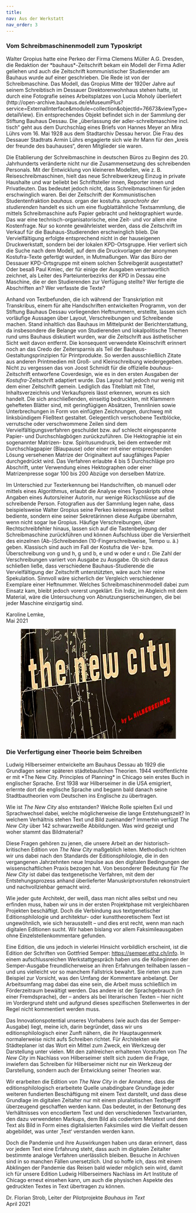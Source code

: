 ```yaml
---
title: 
nav: Aus der Werkstatt 
nav_order: 3
---
```

<h3> Vom Schreibmaschinenmodell zum Typoskript </h3>
Walter Gropius hatte eine Perkeo der Firma Clemens Müller A.G. Dresden, die Redaktion der *bauhaus*-Zeitschrift bekam ein Modell der Firma Adler geliehen und auch die Zeitschrift kommunistischer Studierender am Bauhaus wurde auf einer geschrieben. Die Rede ist von der Schreibmaschine. Das Modell, das Gropius Mitte der 1920er Jahre auf seinem Schreibtisch im Dessauer Direktorenwohnhaus stehen hatte, ist durch eine Fotografie seines Arbeitsplatzes von Lucia Moholy überliefert (http://open-archive.bauhaus.de/eMuseumPlus?service=ExternalInterface&module=collection&objectId=76673&viewType=detailView). Ein entsprechendes Objekt befindet sich in der Sammlung der Stiftung Bauhaus Dessau. Die „überlassung der adler-schreibmaschine incl. tisch“ geht aus dem Durchschlag eines Briefs von Hannes Meyer an Mira Lührs vom 16. Mai 1928 aus dem Stadtarchiv Dessau hervor. Die Frau des Dessauer Stadtrats Armin Lührs engagierte sich wie ihr Mann für den „kreis der freunde des bauhauses“, deren Mitglieder sie waren.

Die Etablierung der Schreibmaschine in deutschen Büros zu Beginn des 20. Jahrhunderts veränderte nicht nur die Zusammensetzung des schreibenden Personals. Mit der Entwicklung von kleineren Modellen, wie z. B. Reiseschreibmaschinen, hielt das neue Schreibwerkzeug Einzug in private Haushalte und war beliebt bei Schriftsteller innen, Reporter innen und Privatleuten. Das bedeutet jedoch nicht, dass Schreibmaschinen für jeden erschwinglich waren.
Bei der Zeitschrift der Kommunistischen Studentenfraktion *bauhaus*. organ der kostufra. *sprachrohr der studierenden* handelt es sich um eine flugblattähnliche Textsammlung, die mittels Schreibmaschine aufs Papier gebracht und hektographiert wurde. Das war eine technisch-organisatorische, eine Zeit- und vor allem eine Kostenfrage. Nur so konnte gewährleistet werden, dass die Zeitschrift im Verkauf für die Bauhaus-Studierenden erschwinglich blieb. Die Vervielfältigung erfolgte entsprechend nicht in der hauseigenen Druckwerkstatt, sondern bei der lokalen KPD-Ortsgruppe. Hier verliert sich die Suche nach dem Modell, auf dem die Druckvorlagen der anonymen Kostufra-Texte gefertigt wurden, in Mutmaßungen. War das Büro der Dessauer KPD-Ortsgruppe mit einem solchen Schreibgerät ausgestattet? Oder besaß Paul Kmiec, der für einige der Ausgaben verantwortlich zeichnet, als Leiter des Parteiunterbezirks der KPD in Dessau eine Maschine, die er den Studierenden zur Verfügung stellte? Wer fertigte die Abschriften an? Wer verfasste die Texte?

Anhand von Textbefunden, die ich während der Transkription mit Transkribus, einem für alte Handschriften entwickelten Programm, von der Stiftung Bauhaus Dessau vorliegenden Heftnummern, erstellte, lassen sich vorläufige Aussagen über Layout, Verschreibungen und Schreibende machen. Stand inhaltlich das Bauhaus im Mittelpunkt der Berichterstattung, da insbesondere die Belange von Studierenden und lokalpolitische Themen rund ums Bauhaus diskutiert wurden, war die Zeitschrift aus ästhetischer Sicht weit davon entfernt. Die konsequent verwendete Kleinschrift erinnert noch an das Credo der Zeitersparnis als Teil der Bauhaus-Gestaltungsprinzipien für Printprodukte. So werden ausschließlich Zitate aus anderen Printmedien mit Groß- und Kleinschreibung wiedergegeben. Nicht zu vergessen das von Joost Schmidt für die offizielle *bauhaus*-Zeitschrift entworfene Coverdesign, wie es in den ersten Ausgaben der *Kostufra*-Zeitschrift adaptiert wurde. Das Layout hat jedoch nur wenig mit dem einer Zeitschrift gemein. Lediglich das Titelblatt mit Titel, Inhaltsverzeichnis und Verkaufspreis lässt erkennen, worum es sich handelt. Die sich anschließenden, einseitig bedruckten, mit Klammern gehefteten Blätter sind, mit geringfügigen Absätzen, Trennlinien sowie Unterbrechungen in Form von einfügten Zeichnungen, durchweg mit linksbündigem Fließtext gestaltet. Gelegentlich verschobene Textblöcke, verrutsche oder verschwommene Zeilen sind dem Vervielfältigungsverfahren geschuldet bzw. auf schlecht eingespannte Papier- und Durchschlagbögen zurückzuführen. Die Hektographie ist ein sogenannter Matrizen- bzw. Spiritusumdruck, bei dem entweder mit Durchschlagpapier (Blaupause) oder einer mit einer entsprechenden Lösung versehenen Matrize der Originaltext auf saugfähiges Papier durchgedrückt wird. Das Verfahren erlaubte 4 bis 5 Durchschläge pro Abschrift, unter Verwendung eines Hektographen oder einer Matrizenpresse sogar 100 bis 200 Abzüge von derselben Matrize.

Im Unterschied zur Texterkennung bei Handschriften, ob manuell oder mittels eines Algorithmus, erlaubt die Analyse eines Typoskripts ohne Angaben eines Autors/einer Autorin, nur wenige Rückschlüsse auf die schreibende Person. Fotografien aus der Sammlung legen nahe, dass beispielsweise Walter Gropius seine Perkeo keineswegs immer selbst bediente, sondern eine seiner Sekretärinnen diese Aufgabe übernahm, wenn nicht sogar Ise Gropius. Häufige Verschreibungen, über Rechtschreibfehler hinaus, lassen sich auf die Tastenbelegung der Schreibmaschine zurückführen und können Aufschluss über die Versiertheit des einzelnen (Ab-)Schreibenden (10-Fingerschreibweise, Tempo u. ä.) geben. Klassisch sind auch im Fall der Kostufra die Ver- bzw. Überschreibung von g und h, g und b, e und w oder e und r. Die Zahl der Verschreibungen variiert von Ausgabe zu Ausgabe. Ob sich daraus schließen ließe, dass verschiedene Bauhaus-Studierende die Vervielfältigung der Zeitschrift unterstützten, wäre auch hier reine Spekulation. Sinnvoll wäre sicherlich der Vergleich verschiedener Exemplare einer Heftnummer. Welches Schreibmaschinenmodell dabei zum Einsatz kam, bleibt jedoch vorerst ungeklärt. Ein Indiz, im Abgleich mit dem Material, wäre die Untersuchung von Abnutzungserscheinungen, die bei jeder Maschine einzigartig sind.

Karoline Lemke,<br>
Mai 2021
  
  
<figure>
     <a class="image-link"><img src="The New City_Covercut.png" data-image-ext="png" width="700" height="300" /></a>
</figure>
<h3>Die Verfertigung einer Theorie beim Schreiben</h3>
Ludwig Hilberseimer entwickelte am Bauhaus Dessau ab 1929 die Grundlagen seiner späteren städtebaulichen Theorien. 
1944 veröffentlichte er mit *The New City. Principles of Planning* in Chicago sein erstes Buch in englischer Sprache. 
Erst 1938 war Hilberseimer in die USA emigriert, erlernte dort die englische Sprache und begann bald danach seine 
Stadtbautheorien vom Deutschen ins Englische zu übertragen.  

Wie ist *The New City* also entstanden? Welche Rolle spielten Exil und Sprachwechsel dabei, welche möglicherweise 
die lange Entstehungszeit? In welchem Verhältnis stehen Text und Bild zueinander? Immerhin verfügt *The New City* 
über 142 schwarzweiße Abbildungen. Was wird gezeigt und woher stammt das Bildmaterial?  

Diese Fragen gehören zu jenen, die unsere Arbeit an der historisch-kritischen Edition von *The New City* maßgeblich leiten. 
Methodisch richten wir uns dabei nach den Standards der Editionsphilologie, die in den vergangenen Jahrzehnten neue Impulse
aus den digitalen Bedingungen der wissenschaftlichen Praxis bezogen hat. Von besonderer Bedeutung für *The New City*
ist dabei das textgenetische Verfahren, mit dem der Entstehungsprozess anhand überlieferter Manuskriptvorstufen rekonstruiert
und nachvollziehbar gemacht wird.  

Wie jeder gute Architekt, der weiß, dass man nicht alles selbst und neu erfinden muss, haben wir uns in der ersten 
Projektphase mit vergleichbaren Projekten beschäftigt. Doch die Verbindung aus textgenetischer Editionsphilologie und 
architektur- oder kunsttheoretischem Text ist ungewöhnlich, wie sich herausstellt – und dies erst recht, wenn man nach 
digitalen Editionen sucht. Wir haben bislang vor allem Faksimileausgaben ohne Einzelstellenkommentare gefunden. 

Eine Edition, die uns jedoch in vielerlei Hinsicht vorbildlich erscheint, ist die Edition der Schriften von Gottfried 
Semper: https://semper.ethz.ch/info. In einem aufschlussreichen Werkstattgespräch haben uns die Kolleginnen der Semper-Ausgabe 
freundlicherweise an ihren Erfahrungen teilhaben lassen – und uns vielleicht vor so manchem Fallstrick bewahrt. 
Sie rieten uns zum Beispiel zur Vorsicht, was den Umfang der Kommentare anbelangt. Der Arbeitsumfang mag dabei das 
eine sein, die Arbeit muss schließlich im Förderzeitraum bewältigt werden. Das andere ist der Sprachgebrauch (in einer Fremdsprache),
der – anders als bei literarischen Texten – hier nicht im Vordergrund steht und aufgrund dieses spezifischen Stellenwertes in der
Regel nicht kommentiert werden muss.  

Das Innovationspotential unseres Vorhabens (wie auch das der Semper-Ausgabe) liegt, meine ich, darin begründet, dass wir uns
editionsphilologisch einer Zunft nähern, die ihr Hauptaugenmerk normalerweise nicht aufs Schreiben richtet. Für Architekten wie
Städteplaner ist das Wort ein Mittel zum Zweck, ein Werkzeug der Darstellung unter vielen. Mit den zahlreichen erhaltenen Vorstufen
von *The New City* im Nachlass von Hilberseimer stellt sich zudem die Frage, inwiefern das Schreiben für Hilberseimer nicht nur ein
Werkzeug der Darstellung, sondern auch der Entwicklung seiner Theorien war.  

Wir erarbeiten die Edition von *The New City* in der Annahme, dass die editionsphilologisch erarbeitete Quelle 
unabdingbare Grundlage jeder weiteren fundierten Beschäftigung mit einem Text darstellt, und dass diese Grundlage
im digitalen Zeitalter nur mit einem pluralistischen Textbegriff überzeugend geschaffen werden kann. Das bedeutet,
in der Betonung des Verhältnisses von encodiertem Text und den verschiedenen Textvarianten, den dazu verwendeten Markups,
dem Bild als codiertem Metatext und dem Text als Bild in Form eines digitalisierten Faksimiles wird die Vielfalt dessen
abgebildet, was unter ‚Text‘ verstanden werden kann.  

Doch die Pandemie und ihre Auswirkungen haben uns daran erinnert, dass vor jedem Text eine Erfahrung steht, 
dass auch im digitalen Zeitalter bestimmte analoge Verfahren unerlässlich bleiben. Besuche in Archiven sind in so
manchen Fällen unersetzlich. Und so hoffe ich, dass mit einem Abklingen der Pandemie das Reisen bald wieder möglich sein wird,
damit ich für unsere Edition Ludwig Hilberseimers Nachlass im Art Institute of Chicago erneut einsehen kann, um auch die
physischen Aspekte des gedruckten Textes in Text übertragen zu können.  


Dr. Florian Strob, Leiter der Pilotprojekte *Bauhaus im Text*  
April 2021

